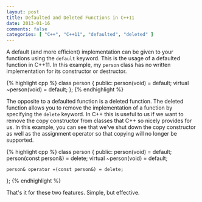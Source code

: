 ```yaml
---
layout: post
title: Defaulted and Deleted Functions in C++11
date: 2013-01-16
comments: false
categories: [ "C++", "C++11", "defaulted", "deleted" ]
---
```


A default (and more efficient) implementation can be given to your functions using the `default` keyword. This is the usage of a defaulted function in C++11. In this example, my `person` class has no written implementation for its constructor or destructor.

{% highlight cpp %}
class person {
  public:
    person(void) = default;
    virtual ~person(void) = default;
};
{% endhighlight %}

The opposite to a defaulted function is a deleted function. The deleted function allows you to remove the implementation of a function by specifying the `delete` keyword. In C++ this is useful to us if we want to remove the copy constructor from classes that C++ so nicely provides for us. In this example, you can see that we've shut down the copy constructor as well as the assignment operator so that copying will no longer be supported.

{% highlight cpp %}
class person {
  public:
    person(void) = default;
    person(const person&) = delete;
    virtual ~person(void) = default;
    
    person& operator =(const person&) = delete;
};
{% endhighlight %}

That's it for these two features. Simple, but effective.
